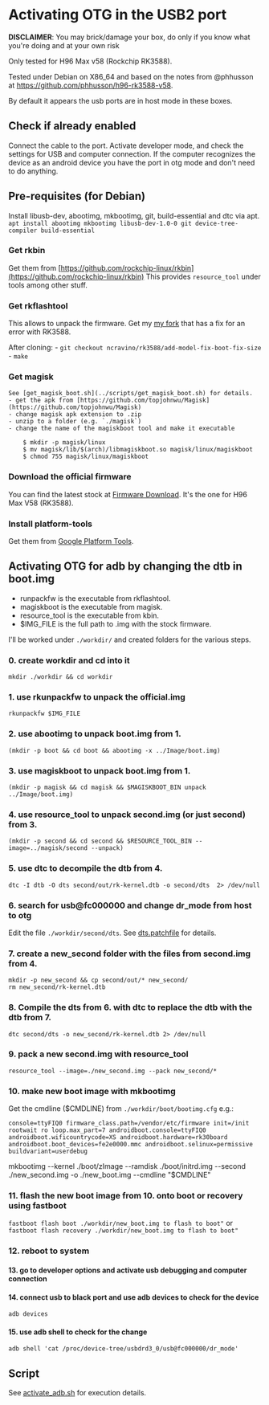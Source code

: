 # Activating OTG in the USB2 port

**DISCLAIMER**: You may brick/damage your box, do only if you know what you're doing and at your own risk

Only tested for H96 Max v58 (Rockchip RK3588).

Tested under Debian on X86_64 and based on the notes from @phhusson at https://github.com/phhusson/h96-rk3588-v58.

By default it appears the usb ports are in host mode in these boxes.

## Check if already enabled

Connect the cable to the port. Activate developer mode, and check the settings for USB and computer connection.
If the computer recognizes the device as an android device you have the port in otg mode and don't need to do anything.

## Pre-requisites (for Debian)

Install libusb-dev, abootimg, mkbootimg, git, build-essential and dtc via apt.
`apt install abootimg mkbootimg libusb-dev-1.0-0 git device-tree-compiler build-essential`

### Get rkbin

Get them from [https://github.com/rockchip-linux/rkbin](https://github.com/rockchip-linux/rkbin)
This provides `resource_tool` under tools among other stuff.

### Get rkflashtool

This allows to unpack the firmware.
Get my [my fork](https://github.com/ncravino/rkflashtool/tree/ncravino/rk3588/add-model-fix-boot-fix-size) that has a fix for an error with RK3588.

After cloning:
    - `git checkout ncravino/rk3588/add-model-fix-boot-fix-size`
    - `make`

### Get magisk

    See [get_magisk_boot.sh](../scripts/get_magisk_boot.sh) for details.
    - get the apk from [https://github.com/topjohnwu/Magisk](https://github.com/topjohnwu/Magisk)
    - change magisk apk extension to .zip 
    - unzip to a folder (e.g. `./magisk`)
    - change the name of the magiskboot tool and make it executable
```{bash}
    $ mkdir -p magisk/linux 
    $ mv magisk/lib/$(arch)/libmagiskboot.so magisk/linux/magiskboot 
    $ chmod 755 magisk/linux/magiskboot
 ```

### Download the official firmware

You can find the latest stock at [Firmware Download](https://www.h96tvbox.com/firmware-download/).
It's the one for H96 Max V58 (RK3588).

### Install platform-tools

Get them from [Google Platform Tools](https://developer.android.com/tools/releases/platform-tools).

## Activating OTG for adb by changing the dtb in boot.img

- runpackfw is the executable from rkflashtool.
- magiskboot is the executable from magisk.
- resource_tool is the executable from kbin.
- $IMG_FILE is the full path to .img with the stock firmware.

I'll be worked under `./workdir/` and created folders for the various steps.

### 0. create workdir and cd into it

`mkdir ./workdir && cd workdir`

### 1. use rkunpackfw to unpack the official.img

`rkunpackfw $IMG_FILE`

### 2. use abootimg to unpack boot.img from 1.

`(mkdir -p boot && cd boot && abootimg -x ../Image/boot.img)`

### 3. use magiskboot to unpack boot.img from 1.

`(mkdir -p magisk && cd magisk && $MAGISKBOOT_BIN unpack ../Image/boot.img)`

### 4. use resource_tool to unpack second.img (or just second) from 3.

`(mkdir -p second && cd second && $RESOURCE_TOOL_BIN --image=../magisk/second --unpack)`

### 5. use dtc to decompile the dtb from 4.

`dtc -I dtb -O dts second/out/rk-kernel.dtb -o second/dts  2> /dev/null`

### 6. search for usb@fc000000 and change dr_mode from host to otg

Edit the file `./workdir/second/dts`.
See [dts.patchfile](../scripts/dts.patchfile) for details.

### 7. create a new_second folder with the files from second.img from 4. 

```
mkdir -p new_second && cp second/out/* new_second/
rm new_second/rk-kernel.dtb
```

### 8. Compile the dts from 6. with dtc to replace the dtb with the dtb from 7.

`dtc second/dts -o new_second/rk-kernel.dtb 2> /dev/null`

### 9. pack a new second.img with resource_tool

`resource_tool --image=./new_second.img --pack new_second/*`

### 10. make new boot image with mkbootimg

Get the cmdline ($CMDLINE) from `./workdir/boot/bootimg.cfg` e.g.:

```console=ttyFIQ0 firmware_class.path=/vendor/etc/firmware init=/init rootwait ro loop.max_part=7 androidboot.console=ttyFIQ0 androidboot.wificountrycode=XS androidboot.hardware=rk30board androidboot.boot_devices=fe2e0000.mmc androidboot.selinux=permissive buildvariant=userdebug```

mkbootimg --kernel ./boot/zImage --ramdisk ./boot/initrd.img --second ./new_second.img -o ./new_boot.img --cmdline "$CMDLINE"

### 11. flash the new boot image from 10. onto boot or recovery using fastboot

```fastboot flash boot ./workdir/new_boot.img to flash to boot"```
or
```fastboot flash recovery ./workdir/new_boot.img to flash to boot"```

### 12. reboot to system

#### 13. go to developer options and activate usb debugging and computer connection

#### 14. connect usb to black port and use adb devices to check for the device

```adb devices```

#### 15. use adb shell to check for the change

```adb shell 'cat /proc/device-tree/usbdrd3_0/usb@fc000000/dr_mode'```

## Script

See [activate_adb.sh](../scripts/activate_adb.sh) for execution details.

